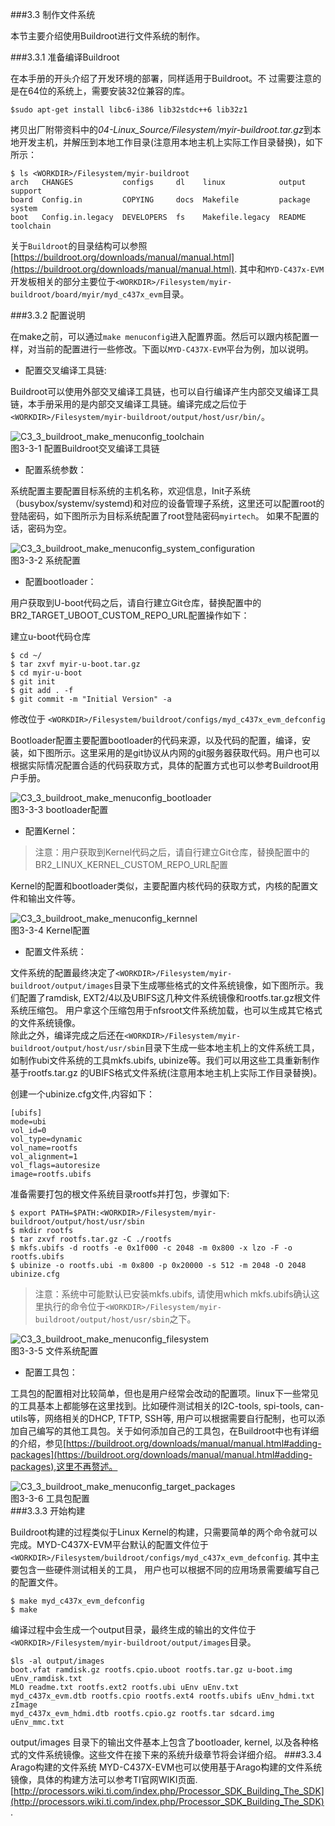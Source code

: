 ###3.3 制作文件系统  

本节主要介绍使用Buildroot进行文件系统的制作。

###3.3.1 准备编译Buildroot  

在本手册的开头介绍了开发环境的部署，同样适用于Buildroot。不
过需要注意的是在64位的系统上，需要安装32位兼容的库。
```
$sudo apt-get install libc6-i386 lib32stdc++6 lib32z1
```
拷贝出厂附带资料中的*04-Linux_Source/Filesystem/myir-buildroot.tar.gz*到本地开发主机，并解压到本地工作目录<WORKDIR>(注意用本地主机上实际工作目录替换<WORKDIR>)，如下所示：
```
$ ls <WORKDIR>/Filesystem/myir-buildroot
arch   CHANGES           configs     dl    linux            output   support
board  Config.in         COPYING     docs  Makefile         package  system
boot   Config.in.legacy  DEVELOPERS  fs    Makefile.legacy  README   toolchain

```
关于`Buildroot`的目录结构可以参照[https://buildroot.org/downloads/manual/manual.html](https://buildroot.org/downloads/manual/manual.html). 其中和`MYD-C437x-EVM`开发板相关的部分主要位于`<WORKDIR>/Filesystem/myir-buildroot/board/myir/myd_c437x_evm`目录。   


###3.3.2 配置说明  

在make之前，可以通过`make menuconfig`进入配置界面。然后可以跟内核配置一样，对当前的配置进行一些修改。下面以`MYD-C437X-EVM`平台为例，加以说明。

* 配置交叉编译工具链:    

Buildroot可以使用外部交叉编译工具链，也可以自行编译产生内部交叉编译工具链，本手册采用的是内部交叉编译工具链。编译完成之后位于`<WORKDIR>/Filesystem/myir-buildroot/output/host/usr/bin/`。
  
![C3_3_buildroot_make_menuconfig_toolchain](imagech/C3_3_buildroot_make_menuconfig_toolchain.png)	  
图3-3-1 配置Buildroot交叉编译工具链  
  
* 配置系统参数：    

系统配置主要配置目标系统的主机名称，欢迎信息，Init子系统（busybox/systemv/systemd)和对应的设备管理子系统，这里还可以配置root的登陆密码，如下图所示为目标系统配置了root登陆密码`myirtech`。
如果不配置的话，密码为空。  

![C3_3_buildroot_make_menuconfig_system_configuration](imagech/C3_3_buildroot_make_menuconfig_system_configuration.png)	  
图3-3-2 系统配置  

* 配置bootloader：   
 
用户获取到U-boot代码之后，请自行建立Git仓库，替换配置中的BR2_TARGET_UBOOT_CUSTOM_REPO_URL配置操作如下：

建立u-boot代码仓库
```
$ cd ~/
$ tar zxvf myir-u-boot.tar.gz
$ cd myir-u-boot
$ git init
$ git add . -f
$ git commit -m "Initial Version" -a 
```
修改位于 `<WORKDIR>/Filesystem/buildroot/configs/myd_c437x_evm_defconfig`


  
Bootloader配置主要配置bootloader的代码来源，以及代码的配置，编译，安装，如下图所示。这里采用的是git协议从内网的git服务器获取代码。用户也可以根据实际情况配置合适的代码获取方式，具体的配置方式也可以参考Buildroot用户手册。
   
![C3_3_buildroot_make_menuconfig_bootloader](imagech/C3_3_buildroot_make_menuconfig_bootloader.png)	  
图3-3-3 bootloader配置   


 
* 配置Kernel：  
> 注意：用户获取到Kernel代码之后，请自行建立Git仓库，替换配置中的BR2_LINUX_KERNEL_CUSTOM_REPO_URL配置  


Kernel的配置和bootloader类似，主要配置内核代码的获取方式，内核的配置文件和输出文件等。
  
![C3_3_buildroot_make_menuconfig_kernnel](imagech/C3_3_buildroot_make_menuconfig_kernel.png)  
图3-3-4 Kernel配置  
   

* 配置文件系统：  

文件系统的配置最终决定了`<WORKDIR>/Filesystem/myir-buildroot/output/images`目录下生成哪些格式的文件系统镜像，如下图所示。我们配置了ramdisk, EXT2/4以及UBIFS这几种文件系统镜像和rootfs.tar.gz根文件系统压缩包。
用户拿这个压缩包用于nfsroot文件系统加载，也可以生成其它格式的文件系统镜像。   
除此之外，编译完成之后还在`<WORKDIR>/Filesystem/myir-buildroot/output/host/usr/sbin`目录下生成一些本地主机上的文件系统工具，如制作ubi文件系统的工具mkfs.ubifs, ubinize等。我们可以用这些工具重新制作基于rootfs.tar.gz
的UBIFS格式文件系统(注意用本地主机上实际工作目录替换<WORKDIR>)。 

创建一个ubinize.cfg文件,内容如下：  
```
[ubifs]
mode=ubi
vol_id=0
vol_type=dynamic
vol_name=rootfs
vol_alignment=1
vol_flags=autoresize
image=rootfs.ubifs
```
准备需要打包的根文件系统目录rootfs并打包，步骤如下:   
```
$ export PATH=$PATH:<WORKDIR>/Filesystem/myir-buildroot/output/host/usr/sbin
$ mkdir rootfs
$ tar zxvf rootfs.tar.gz -C ./rootfs  
$ mkfs.ubifs -d rootfs -e 0x1f000 -c 2048 -m 0x800 -x lzo -F -o  rootfs.ubifs
$ ubinize -o rootfs.ubi -m 0x800 -p 0x20000 -s 512 -m 2048 -O 2048 ubinize.cfg
```   
> 注意：系统中可能默认已安装mkfs.ubifs, 请使用which mkfs.ubifs确认这里执行的命令位于`<WORKDIR>/Filesystem/myir-buildroot/output/host/usr/sbin`之下。  

![C3_3_buildroot_make_menuconfig_filesystem](imagech/C3_3_buildroot_make_menuconfig_filesystem.png)	  
图3-3-5 文件系统配置  
  
* 配置工具包：    

工具包的配置相对比较简单，但也是用户经常会改动的配置项。linux下一些常见的工具基本上都能够在这里找到。比如硬件测试相关的I2C-tools, spi-tools, can-utils等，网络相关的DHCP, TFTP, SSH等,
用户可以根据需要自行配制，也可以添加自己编写的其他工具包。关于如何添加自己的工具包，在Buildroot中也有详细的介绍，参见[https://buildroot.org/downloads/manual/manual.html#adding-packages](https://buildroot.org/downloads/manual/manual.html#adding-packages),这里不再赘述。
  
![C3_3_buildroot_make_menuconfig_target_packages](imagech/C3_3_buildroot_make_menuconfig_target_packages.png)	  
图3-3-6 工具包配置  
###3.3.3 开始构建

Buildroot构建的过程类似于Linux Kernel的构建，只需要简单的两个命令就可以完成。MYD-C437X-EVM平台默认的配置文件位于`<WORKDIR>/Filesystem/buildroot/configs/myd_c437x_evm_defconfig`. 其中主要包含一些硬件测试相关的工具，	用户也可以根据不同的应用场景需要编写自己的配置文件。
```
$ make myd_c437x_evm_defconfig
$ make
```
编译过程中会生成一个output目录，最终生成的输出的文件位于`<WORKDIR>/Filesystem/myir-buildroot/output/images`目录。
```
$ls -al output/images
boot.vfat ramdisk.gz rootfs.cpio.uboot rootfs.tar.gz u-boot.img uEnv_ramdisk.txt
MLO readme.txt rootfs.ext2 rootfs.ubi uEnv uEnv.txt
myd_c437x_evm.dtb rootfs.cpio rootfs.ext4 rootfs.ubifs uEnv_hdmi.txt zImage
myd_c437x_evm_hdmi.dtb rootfs.cpio.gz rootfs.tar sdcard.img uEnv_mmc.txt

```
output/images 目录下的输出文件基本上包含了bootloader, kernel, 以及各种格式的文件系统镜像。这些文件在接下来的系统升级章节将会详细介绍。
###3.3.4 Arago构建的文件系统
MYD-C437X-EVM也可以使用基于Arago构建的文件系统镜像，具体的构建方法可以参考TI官网WIKI页面.  
[http://processors.wiki.ti.com/index.php/Processor_SDK_Building_The_SDK](http://processors.wiki.ti.com/index.php/Processor_SDK_Building_The_SDK).  




